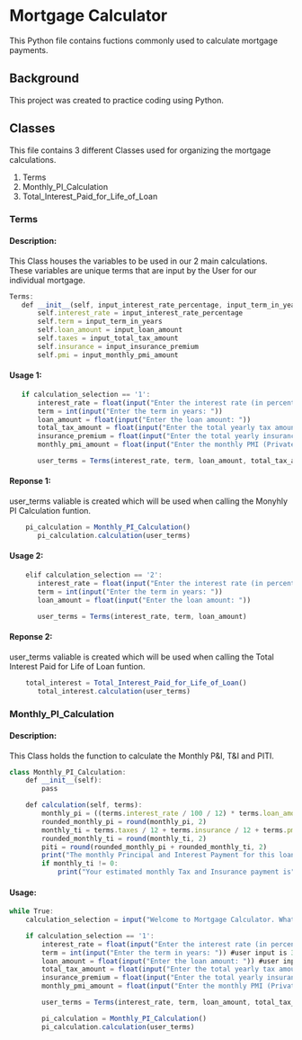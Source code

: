 # Mortgage Calculator

This Python file contains fuctions commonly used to calculate mortgage payments.

## Background
This project was created to practice coding using Python.

## Classes
This file contains 3 different Classes used for organizing the mortgage calculations.
  1. Terms
  2. Monthly_PI_Calculation
  3. Total_Interest_Paid_for_Life_of_Loan

### Terms
#### Description: 
This Class houses the variables to be used in our 2 main calculations. These variables are unique terms that are input by the User for our individual mortgage. 
 ```javascript
Terms:
    def __init__(self, input_interest_rate_percentage, input_term_in_years, input_loan_amount, input_total_tax_amount = 0, input_insurance_premium = 0, input_monthly_pmi_amount = 0):
        self.interest_rate = input_interest_rate_percentage
        self.term = input_term_in_years
        self.loan_amount = input_loan_amount
        self.taxes = input_total_tax_amount
        self.insurance = input_insurance_premium
        self.pmi = input_monthly_pmi_amount
```

#### Usage 1:
 ```javascript
    if calculation_selection == '1':
        interest_rate = float(input("Enter the interest rate (in percentage): "))
        term = int(input("Enter the term in years: "))
        loan_amount = float(input("Enter the loan amount: "))
        total_tax_amount = float(input("Enter the total yearly tax amount (optional, enter 0 if not applicable): "))
        insurance_premium = float(input("Enter the total yearly insurance premium (optional, enter 0 if not applicable): "))
        monthly_pmi_amount = float(input("Enter the monthly PMI (Private Mortgage Insurance) amount (optional, enter 0 if not applicable): "))

        user_terms = Terms(interest_rate, term, loan_amount, total_tax_amount, insurance_premium, monthly_pmi_amount)
```

#### Reponse 1:
user_terms valiable is created which will be used when calling the Monyhly PI Calculation funtion.
 ```javascript
     pi_calculation = Monthly_PI_Calculation()
        pi_calculation.calculation(user_terms)
```
#### Usage 2:
 ```javascript
     elif calculation_selection == '2':
        interest_rate = float(input("Enter the interest rate (in percentage): "))
        term = int(input("Enter the term in years: "))
        loan_amount = float(input("Enter the loan amount: "))

        user_terms = Terms(interest_rate, term, loan_amount)
```
#### Reponse 2:
user_terms valiable is created which will be used when calling the Total Interest Paid for Life of Loan funtion.
 ```javascript
     total_interest = Total_Interest_Paid_for_Life_of_Loan()
        total_interest.calculation(user_terms)
```
### Monthly_PI_Calculation
#### Description: 
This Class holds the function to calculate the Monthly P&I, T&I and PITI.
```javascript
class Monthly_PI_Calculation:
    def __init__(self):
        pass

    def calculation(self, terms):
        monthly_pi = ((terms.interest_rate / 100 / 12) * terms.loan_amount) / (1 - ((1 + (terms.interest_rate / 100 / 12)) ** (-(terms.term) * 12)))
        rounded_monthly_pi = round(monthly_pi, 2)
        monthly_ti = terms.taxes / 12 + terms.insurance / 12 + terms.pmi
        rounded_monthly_ti = round(monthly_ti, 2)
        piti = round(rounded_monthly_pi + rounded_monthly_ti, 2)
        print("The monthly Principal and Interest Payment for this loan is", rounded_monthly_pi)
        if monthly_ti != 0:
            print("Your estimated monthly Tax and Insurance payment is", rounded_monthly_ti, "Your total estimated monthly PITI payment is", piti)
```
#### Usage:
```javascript
while True: 
    calculation_selection = input("Welcome to Mortgage Calculator. What would you like to calculate today? (Enter '1' for Monthly PI / Enter '2' for Total interest paid for life of loan): ") #user input is 1

    if calculation_selection == '1':
        interest_rate = float(input("Enter the interest rate (in percentage): ")) #user input is 2.5
        term = int(input("Enter the term in years: ")) #user input is 30
        loan_amount = float(input("Enter the loan amount: ")) #user input is 220000
        total_tax_amount = float(input("Enter the total yearly tax amount (optional, enter 0 if not applicable): ")) #user input is 4000
        insurance_premium = float(input("Enter the total yearly insurance premium (optional, enter 0 if not applicable): ")) #user input is 1000
        monthly_pmi_amount = float(input("Enter the monthly PMI (Private Mortgage Insurance) amount (optional, enter 0 if not applicable): ")) #user input is 0

        user_terms = Terms(interest_rate, term, loan_amount, total_tax_amount, insurance_premium, monthly_pmi_amount)

        pi_calculation = Monthly_PI_Calculation()
        pi_calculation.calculation(user_terms)
```
